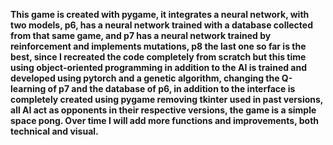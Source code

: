 **This game is created with pygame, it integrates a neural network, with two models, p6, has a neural network trained with a database collected from that same game, and p7 has a neural network trained by reinforcement and implements mutations, p8 the last one so far is the best, since I recreated the code completely from scratch but this time using object-oriented programming in addition to the AI ​​​​is trained and developed using pytorch and a genetic algorithm, changing the Q-learning of p7 and the database of p6, in addition to the interface is completely created using pygame removing tkinter used in past versions, all AI act as opponents in their respective versions, the game is a simple space pong. Over time I will add more functions and improvements, both technical and visual.**
